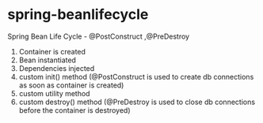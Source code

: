 # spring-beanlifecycle
Spring Bean Life Cycle - @PostConstruct ,@PreDestroy


1. Container is created
2. Bean instantiated
3. Dependencies injected
4. custom init() method (@PostConstruct is used to create db connections as soon as container is created)
5. custom utility method
6. custom destroy() method (@PreDestroy is used to close db connections before the container is destroyed)
